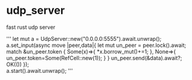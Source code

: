 # udp_server
fast rust udp server


'''
  let mut a = UdpServer::new("0.0.0.0:5555").await.unwrap();
  a.set_input(async move |peer,data|{
        let mut un_peer = peer.lock().await;
        match &un_peer.token {
            Some(x)=>{
                *x.borrow_mut()+=1;
                },
            None=>{
                un_peer.token=Some(RefCell::new(1));
            }
        }
        un_peer.send(&data).await?;
        OK(())
    });    
  a.start().await.unwrap();
'''
